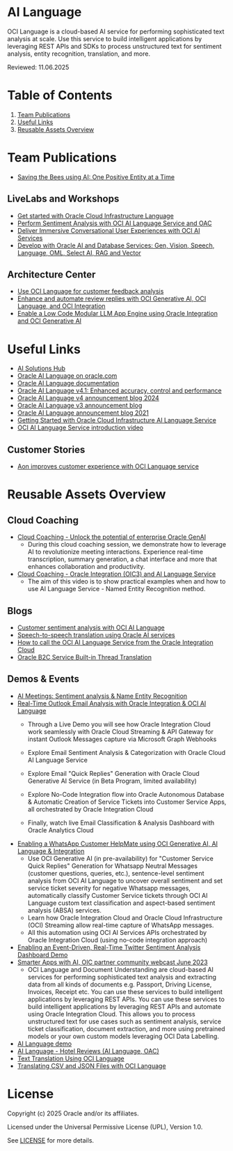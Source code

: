 # AI Language

OCI Language is a cloud-based AI service for performing sophisticated text analysis at scale. Use this service to build intelligent applications by leveraging REST APIs and SDKs to process unstructured text for sentiment analysis, entity recognition, translation, and more.

Reviewed: 11.06.2025

# Table of Contents
 
1. [Team Publications](#team-publications)
2. [Useful Links](#useful-links)
3. [Reusable Assets Overview](#reusable-assets-overview)
 
# Team Publications

- [Saving the Bees using AI: One Positive Entity at a Time](https://www.linkedin.com/pulse/saving-bees-using-ai-one-positive-entity-time-ismail-syed/)


## LiveLabs and Workshops
 
- [Get started with Oracle Cloud Infrastructure Language](https://apexapps.oracle.com/pls/apex/r/dbpm/livelabs/view-workshop?wid=887&clear=RR,180&session=5298742340912)
- [Perform Sentiment Analysis with OCI AI Language Service and OAC](https://apexapps.oracle.com/pls/apex/r/dbpm/livelabs/view-workshop?wid=3214&clear=RR,180&session=5298742340912)
- [Deliver Immersive Conversational User Experiences with OCI AI Services](https://apexapps.oracle.com/pls/apex/r/dbpm/livelabs/view-workshop?wid=3452&clear=RR,180&session=5298742340912)
- [Develop with Oracle AI and Database Services: Gen, Vision, Speech, Language, OML, Select AI, RAG and Vector](https://apexapps.oracle.com/pls/apex/r/dbpm/livelabs/view-workshop?wid=3874&clear=RR,180&session=10041712875174)


## Architecture Center

- [Use OCI Language for customer feedback analysis](https://docs.oracle.com/en/solutions/oci-ai-language/index.html)
- [Enhance and automate review replies with OCI Generative AI, OCI Language, and OCI Integration](https://docs.oracle.com/en/solutions/enhance-auto-replies-oci/index.html)
- [Enable a Low Code Modular LLM App Engine using Oracle Integration and OCI Generative AI](https://docs.oracle.com/en/solutions/oci-generative-ai-integration/index.html)

# Useful Links
 
- [AI Solutions Hub](https://www.oracle.com/artificial-intelligence/solutions/)
- [Oracle AI Language on oracle.com](https://www.oracle.com/uk/artificial-intelligence/language/)
- [Oracle AI Language documentation](https://docs.oracle.com/en-us/iaas/language/using/language.htm)
- [Oracle AI Language v4.1: Enhanced accuracy, control and performance](https://blogs.oracle.com/ai-and-datascience/post/oci-language-v41)
- [Oracle AI Language v4 announcement blog 2024](https://blogs.oracle.com/ai-and-datascience/post/oci-ai-language-4-0)
- [Oracle AI Language v3 announcement blog](https://blogs.oracle.com/ai-and-datascience/post/announcing-the-general-availability-of-oci-language-30)
- [Oracle AI Language announcement blog 2021](https://blogs.oracle.com/ai-and-datascience/post/announcing-oci-language)
- [Getting Started with Oracle Cloud Infrastructure AI Language Service](https://www.youtube.com/watch?v=-t6jje8SRXU)
- [OCI AI Language Service introduction video](https://www.youtube.com/watch?v=-t6jje8SRXU)

## Customer Stories
 
- [Aon improves customer experience with OCI Language service](https://www.oracle.com/customers/aon-case-study/)

# Reusable Assets Overview
## Cloud Coaching
- [Cloud Coaching - Unlock the potential of enterprise Oracle GenAI](https://www.youtube.com/watch?v=dtvP0DU7Mdg)
    - During this cloud coaching session, we demonstrate how to leverage AI to revolutionize meeting interactions. Experience real-time transcription, summary generation, a chat interface and more that enhances collaboration and productivity. 
- [Cloud Coaching - Oracle Integration (OIC3) and AI Language Service](https://www.youtube.com/watch?v=9gDHVjwKDR8)
    - The aim of this video is to show practical examples when and how to use AI Language Service - Named Entity Recognition method. 
## Blogs
- [Customer sentiment analysis with OCI AI Language](https://blogs.oracle.com/cloud-infrastructure/post/oci-ai-language-nonenglish-language-use-case)
- [Speech-to-speech translation using Oracle AI services](https://blogs.oracle.com/ai-and-datascience/post/speech-to-speech-using-ai-services)
- [How to call the OCI AI Language Service from the Oracle Integration Cloud](https://blogs.oracle.com/integration/post/how-to-call-the-oci-ai-language-service-from-oic)
- [Oracle B2C Service Built-in Thread Translation](https://blogs.oracle.com/cx/post/thread-translation)

## Demos & Events
- [AI Meetings: Sentiment analysis & Name Entity Recognition](https://www.oracle.com/artificial-intelligence/automate-meeting-transcriptions/)
- [Real-Time Outlook Email Analysis with Oracle Integration & OCI AI Language](https://youtu.be/qzyzdAZjUU0?si=moC-O47m7L1nrhqx)
    - Through a Live Demo you will see how Oracle Integration Cloud work seamlessly with Oracle Cloud Streaming & API Gateway for instant Outlook Messages capture via Microsoft Graph Webhooks
    
    - Explore Email Sentiment Analysis & Categorization with Oracle Cloud AI Language Service
    
    - Explore Email "Quick Replies" Generation with Oracle Cloud Generative AI Service (in Beta Program, limited availability)

    - Explore No-Code Integration flow into Oracle Autonomous Database & Automatic Creation of Service Tickets into Customer Service Apps, all orchestrated by Oracle Integration Cloud
    
    - Finally, watch live Email Classification & Analysis Dashboard with Oracle Analytics Cloud
- [Enabling a WhatsApp Customer HelpMate using OCI Generative AI, AI Language & Integration](https://www.youtube.com/watch?v=ryo3wVB_69E)
    - Use OCI Generative AI (in pre-availability) for "Customer Service Quick Replies" Generation for Whatsapp Neutral Messages (customer questions, queries, etc.), sentence-level sentiment analysis from OCI AI Language to uncover overall sentiment and set service ticket severity for negative Whatsapp messages, automatically classify Customer Service tickets through OCI AI Language custom text classification and aspect-based sentiment analysis (ABSA) services.
    - Learn how Oracle Integration Cloud and Oracle Cloud Infrastructure (OCI) Streaming allow real-time capture of WhatsApp messages.
    - All this automation using OCI AI Services APIs orchestrated by Oracle Integration Cloud (using no-code integration approach)
- [Enabling an Event-Driven, Real-Time Twitter Sentiment Analysis Dashboard Demo](https://www.youtube.com/watch?v=9hvUxLSE3Vg)
- [Smarter Apps with AI, OIC partner community webcast June 2023](https://videohub.oracle.com/media/Smarter+AI+Apps+with+OIC+partner+community+webcast+June+2023-1080p30/1_m2yjnvf9)
    - OCI Language and Document Understanding are cloud-based AI services for performing sophisticated text analysis and extracting data from all kinds of documents e.g. Passport, Driving License, Invoices, Receipt etc. You can use these services to build intelligent applications by leveraging REST APIs. You can use these services to build intelligent applications by leveraging REST APIs and automate using Oracle Integration Cloud. This allows you to process unstructured text for use cases such as sentiment analysis, service ticket classification, document extraction, and more using pretrained models or your own custom models leveraging OCI Data Labelling.
- [AI Language demo](https://youtu.be/w8vFTKp4JME)
- [AI Language - Hotel Reviews (AI Language, OAC)](https://youtu.be/pmf90oUZGH4)
- [Text Translation Using OCI Language](https://www.oracle.com/artificial-intelligence/text-translation/)
- [Translating CSV and JSON Files with OCI Language](https://www.oracle.com/artificial-intelligence/translating-csv-and-json-files-with-oci/)

# License
 
Copyright (c) 2025 Oracle and/or its affiliates.
 
Licensed under the Universal Permissive License (UPL), Version 1.0.
 
See [LICENSE](https://github.com/oracle-devrel/technology-engineering/blob/main/LICENSE) for more details.
